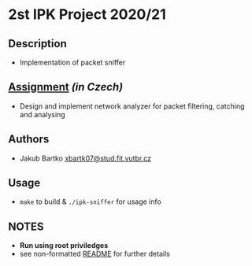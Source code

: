 # 2st IPK Project 2020/21

## Description
- Implementation of packet sniffer

## [Assignment](https://github.com/bix-1/IPK/blob/master/proj2/doc/assignment.pdf) *(in Czech)*
- Design and implement network analyzer for packet filtering, catching and analysing

## Authors
- Jakub Bartko xbartk07@stud.fit.vutbr.cz

## Usage
- `make` to build & `./ipk-sniffer` for usage info

## NOTES
- **Run using root priviledges**
- see non-formatted [README](https://github.com/bix-1/IPK/blob/master/proj2/README) for further details
